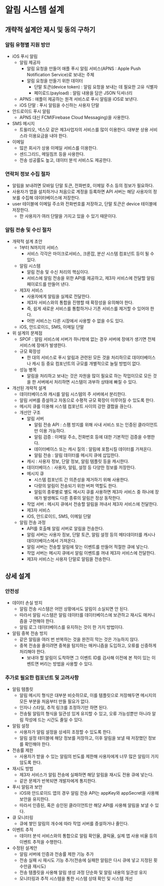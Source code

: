 # 알림 시스템 설계

## 개략적 설계안 제시 및 동의 구하기

### 알림 유형별 지원 방안

* iOS 푸시 알림
  * 알림 제공자
    * 알림 요청을 만들어 애플 푸시 알림 서비스(APNS : Apple Push Notification Service)로 보내는 주체
    * 알림 요청을 만들기 위한 데이터
      * 단말 토큰(device token) : 알림 요청을 보내는 데 필요한 고유 식별자
      * 페이로드(payload) : 알림 내용을 담은 JSON 딕셔너리
  * APNS : 애플이 제공하는 원격 서비스로 푸시 알림을 iOS로 보낸다.
  * iOS 단말 : 푸시 알림을 수신하는 사용자 단말
* 안드로이드 푸시 알림
  * APNS 대신 FCM(Firebase Cloud Messaging)을 사용한다.
* SMS 메시지
  * 트윌리오, 넥스모 같은 제3사업자의 서비스를 많이 이용한다. 대부분 상용 서비스라 이용요금을 내야 한다.
* 이메일
  * 많은 회사가 상용 이메일 서비스를 이용한다.
  * 센드그리드, 메일침프 등을 사용한다.
  * 전송 성공률도 높고, 데이터 분석 서비스도 제공한다.

### 연락처 정보 수집 절차

* 알림을 보내려면 모바일 단말 토큰, 전화번호, 이메일 주소 등의 정보가 필요하다.
* 사용자가 앱을 설치하거나 처음으로 계정을 등록하면 API 서버는 해당 사용자의 정보를 수집해 데이터베이스에 저장한다.
* user 테이블에 이메일 주소와 전화번호를 저장하고, 단말 토큰은 device 테이블에 저장한다.
  * 한 사용자가 여러 단말을 가지고 있을 수 있기 때문이다.

### 알림 전송 및 수신 절차

* 개략적 설계 초안
  * 1부터 N까지의 서비스
    * 서비스 각각은 마이크로서비스, 크론잡, 분산 시스템 컴포넌트 등이 될 수 있다.
  * 알림 시스템
    * 알림 전송 및 수신 처리의 핵심이다.
    * 서비스에 알림 전송을 위한 API를 제공하고, 제3자 서비스에 전달할 알림 페이로드를 만들어 낸다.
  * 제3자 서비스
    * 사용자에게 알림을 실제로 전달한다.
    * 제3자 서비스와의 통합을 진행할 때 확장성을 유의해야 한다.
    * 즉, 쉽게 새로운 서비스를 통합하거나 기존 서비스를 제거할 수 있어야 한다.
    * 어떤 서비스는 다른 시장에서 사용할 수 없을 수도 있다.
  * iOS, 안드로이드, SMS, 이메일 단말
* 위 설계의 문제점
  * SPOF : 알림 서비스에 서버가 하나밖에 없는 경우 서버에 장애가 생기면 전체 서비스에 장애가 발생한다.
  * 규모 확장성
    * 한 대의 서비스로 푸시 알림과 관련된 모든 것을 처리하므로 데이터베이스나 캐시 등 중요 컴포넌트의 규모를 개별적으로 늘릴 방법이 없다.
  * 성능 병목
    * 알림을 처리하고 보내는 것은 자원을 많이 필요로 하는 작업이므로 모든 것을 한 서버에서 처리하면 시스템이 과부하 상태에 빠질 수 있다.
* 개선된 개략적 설계
  * 데이터베이스와 캐시를 알림 시스템의 주 서버에서 분리한다.
  * 알림 서버를 증설하고 자동으로 수평적 규모 확장이 이루어질 수 있도록 한다.
  * 메시지 큐를 이용해 시스템 컴포넌트 사이의 강한 결합을 끊는다.
  * 개선안 구조
    * 알림 서버
      * 알림 전송 API : 스팸 방지를 위해 사내 서비스 또는 인증된 클라이언트만 이용 가능하다.
      * 알림 검증 : 이메일 주소, 전화번호 등에 대한 기본적인 검증을 수행한다.
      * 데이터베이스 또는 캐시 질의 : 알림에 포함시킬 데이터를 가져온다.
      * 알림 전송 : 알림 데이터를 메시지 큐에 삽입한다.
    * 캐시 : 사용자 정보, 단말 정보, 알림 템플릿 등을 캐시한다.
    * 데이터베이스 : 사용자, 알림, 설정 등 다양한 정보를 저장한다.
    * 메시지 큐
      * 시스템 컴포넌트 간 의존성을 제거하기 위해 사용한다.
      * 다량의 알림이 전송되기 위한 버퍼 역할도 한다.
      * 알림의 종류별로 별도 메시지 큐를 사용하면 제3자 서비스 중 하나에 장애가 발생해도 다른 종류의 알림은 정상 동작한다.
    * 작업 서버 : 메시지 큐에서 전송할 알림을 꺼내서 제3자 서비스에 전달한다.
    * 제3자 서비스
    * iOS, 안드로이드, SMS, 이메일 단말
  * 알림 전송 과정
    * API를 호출해 알림 서버로 알림을 전송한다.
    * 알림 서버는 사용자 정보, 단말 토큰, 알림 설정 등의 메타데이터를 캐시나 데이터베이스에서 가져온다.
    * 알림 서버는 전송할 알림에 맞는 이벤트를 만들어 적절한 큐에 넣는다.
    * 작업 서버는 메시지 큐에서 알림 이벤트를 꺼내 제3자 서비스에 전달한다.
    * 제3자 서비스는 사용자 단말로 알림을 전송한다.

## 상세 설계

### 안전성

* 데이터 손실 방지
  * 알림 전송 시스템은 어떤 상황에서도 알림이 소실되면 안 된다.
  * 따라서 알림 시스템은 알림 데이터를 데이터베이스에 보관하고 재시도 매커니즘을 구현해야 한다.
  * 알림 로그 데이터베이스를 유지하는 것이 한 가지 방법이다.
* 알림 중복 전송 방지
  * 같은 알림을 여러 번 반복하는 것을 완전히 막는 것은 가능하지 않다.
  * 중복 전송을 줄이려면 중복을 탐지하는 매커니즘을 도입하고, 오류를 신중하게 처리해야 한다.
    * 보내야 할 알림이 도착하면 그 이벤트 ID를 검사해 이전에 본 적이 있는 이벤트면 버리는 방법을 사용할 수 있다.

### 추가로 필요한 컴포넌트 및 고려사항

* 알림 템플릿
  * 알림 메시지 형식은 대부분 비슷하므로, 이를 템플릿으로 저장해두면 메시지의 모든 부분을 처음부터 만들 필요가 없다.
  * 인자나 스타일, 추적 링크를 조정하기만 하면 된다.
  * 전송될 알림의 형식을 일관성 있게 유지할 수 있고, 오류 가능성뿐만 아니라 알림 작성에 드는 시간도 줄일 수 있다.
* 알림 설정
  * 사용자가 알림 설정을 상세히 조정할 수 있도록 한다.
  * 알림 설정 테이블에 해당 정보를 저장하고, 이후 알림을 보낼 때 저장했던 정보를 확인해야 한다.
* 전송률 제한
  * 사용자가 받을 수 있는 알림의 빈도를 제한해 사용자에게 너무 많은 알림이 가지 않도록 한다.
* 재시도 방법
  * 제3자 서비스가 알림 전송에 실패하면 해당 알림을 재시도 전용 큐에 넣는다.
  * 같은 문제가 반복되면 개발자에게 통지한다.
* 푸시 알림과 보안
  * iOS와 안드로이드 앱의 경우 알림 전송 API는 appKey와 appSecret을 사용해 보안을 유지한다.
  * 따라서 인증된, 혹은 승인된 클라이언트만 해당 API를 사용해 알림을 보낼 수 있다.
* 큐 모니터링
  * 큐에 쌓인 알림의 개수에 따라 작업 서버를 증설하거나 줄인다.
* 이벤트 추적
  * 데이터 분석 서비스와의 통합으로 알림 확인율, 클릭율, 실제 앱 사용 비율 등의 이벤트 추적을 수행한다.
* 수정된 설계안
  * 알림 서버에 인증과 전송률 제한 기능 추가
  * 전송 실패 시 재시도 기능 추가(전송에 실패한 알림은 다시 큐에 넣고 지정된 횟수만큼 재시도)
  * 전송 템플릿을 사용해 알림 생성 과정 단순화 및 알림 내용의 일관성 유지
  * 모니터링과 추적 시스템을 통한 시스템 상태 확인 및 시스템 개선

